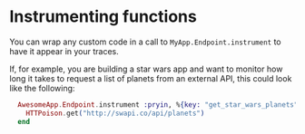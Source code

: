 # Instrumenting functions

You can wrap any custom code in a call to
`MyApp.Endpoint.instrument` to have it appear in your traces.

If, for example, you are building a star wars app and want to monitor how long it takes to
request a list of planets from an external API, this could look like the following:

```Elixir
  AwesomeApp.Endpoint.instrument :pryin, %{key: "get_star_wars_planets"}, fn ->
    HTTPoison.get("http://swapi.co/api/planets")
  end
```
